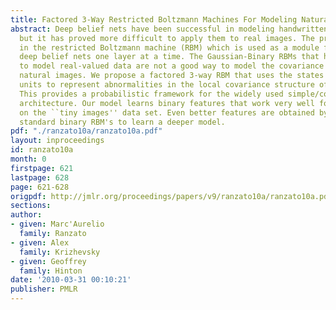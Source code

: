 ```yaml
---
title: Factored 3-Way Restricted Boltzmann Machines For Modeling Natural Images
abstract: Deep belief nets have been successful in modeling handwritten characters,
  but it has proved more difficult to apply them to real images. The problem lies
  in the restricted Boltzmann machine (RBM) which is used as a module for learning
  deep belief nets one layer at a time. The Gaussian-Binary RBMs that have been used
  to model real-valued data are not a good way to model the covariance structure of
  natural images. We propose a factored 3-way RBM that uses the states of its hidden
  units to represent abnormalities in the local covariance structure of an image.
  This provides a probabilistic framework for the widely used simple/complex cell
  architecture. Our model learns binary features that work very well for object recognition
  on the ``tiny images'' data set. Even better features are obtained by then using
  standard binary RBM's to learn a deeper model.
pdf: "./ranzato10a/ranzato10a.pdf"
layout: inproceedings
id: ranzato10a
month: 0
firstpage: 621
lastpage: 628
page: 621-628
origpdf: http://jmlr.org/proceedings/papers/v9/ranzato10a/ranzato10a.pdf
sections: 
author:
- given: Marc'Aurelio
  family: Ranzato
- given: Alex
  family: Krizhevsky
- given: Geoffrey
  family: Hinton
date: '2010-03-31 00:10:21'
publisher: PMLR
---
```

